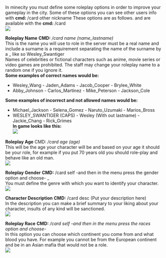 In minecity you must define some roleplay options in order to improve your gameplay in the city.
Some of these options you can see other users info  with **cmd:** /card other nickname
These options are as follows. and are available with the **cmd:** /card                                                  
![](https://i.gyazo.com/e2b78b1b27dff8382bd4463ba0910688.png)


**Roleplay Name** **CMD:** _/card name (name_lastname)_                                                                     
This is the name you will use to role in the server must be a real name and include a surname is a requirement separating the name of the surname by a _ like so Wesley_Swantiger                                                                     
Names of celebrities or fictional characters such as anime, movie series or video games are prohibited. The staff may change your roleplay name to a random one if you ignore it.                                                                       
**Some examples of correct names would be:**                                                                               
- Wesley_Wang            - Jaden_Adams             - Jacob_Cooper                - Brylee_White                             
- Abby_Johnson           - Carlos_Martinez         - Mike_Peterson               - Jackson_Cole                             

**Some examples of incorrect and not allowed names would be:**                                                              
- Michael_Jackson         - Selena_Gomez               - Naruto_Uzumaki               - Marios_Bross                       
- WESLEY_SWANTIGER (CAPS) - Wesley (With out lastname) - Jackie_Chang                 - Rick_Grimes                       
**In game looks like this:**                                                                                              
![](https://i.gyazo.com/272392eeecff819e5f4bd85fc6ef0970.png)

**Roleplay Age** CMD: _/card age (age)_                                                                                     
This will be the age your character will be and based on your age it should be your role, for example if you put 70 years old you should role-play and behave like an old man.                                                                     
![](https://i.gyazo.com/d4491022f2d8fbab51f673a9cdd3ce84.png)

**Roleplay Gender** **CMD:** /card self -and then in the menu press the gender option and choose- _                          
You must define the genre with which you want to identify your character.                                                 
![](https://i.gyazo.com/0566b8f53b61ecb886a315ab7db84f27.png)

**Character Description** **CMD:** /card desc (Put your description here)                                                 
In the description you can make a brief summary to your liking about your character, insults of any kind will be sanctioned.                                                                                                              
![](https://i.gyazo.com/127f25ea64613ce9f7f0cc0281cc72e5.png)

**Roleplay Race** **CMD:** _/card self -and then in the menu press the races option and choose-_                 
In this option you can choose which continent you come from and what blood you have. For example you cannot be from the European continent and be in an Asian mafia that would not be a role.                                                  
![](https://i.gyazo.com/17e83302a7b07804c39025901b472d2d.png)         